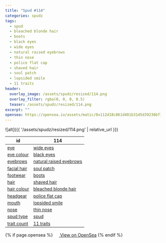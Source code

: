 ```yaml
---
title: "Spud #114"
categories: spudz
tags:
  - spud
  - bleached blonde hair
  - boots
  - black eyes
  - wide eyes
  - natural raised eyebrows
  - thin nose
  - police flat cap
  - shaved hair
  - soul patch
  - lopsided smile
  - 11 traits
header:
  overlay_image: /assets/spudz/resized/114.png
  overlay_filter: rgba(0, 0, 0, 0.5)
  teaser: /assets/spudz/resized/114.png
excerpt: ""
opensea: https://opensea.io/assets/matic/0x112d18c861d401b3145d39236bf149f01e18beed/114
---
```

![alt]({{ '/assets/spudz/resized/114.png' | relative_url }})

| id | 114 |
|-|-|
| <a href="/traits/eye/#trait-type">eye</a> | <a href="/traits/eye/wide-eyes/1/#trait">wide eyes</a> |
| <a href="/traits/eye-colour/#trait-type">eye colour</a> | <a href="/traits/eye-colour/black-eyes/1/#trait">black eyes</a> |
| <a href="/traits/eyebrows/#trait-type">eyebrows</a> | <a href="/traits/eyebrows/natural-raised-eyebrows/1/#trait">natural raised eyebrows</a> |
| <a href="/traits/facial-hair/#trait-type">facial hair</a> | <a href="/traits/facial-hair/soul-patch/1/#trait">soul patch</a> |
| <a href="/traits/footwear/#trait-type">footwear</a> | <a href="/traits/footwear/boots/1/#trait">boots</a> |
| <a href="/traits/hair/#trait-type">hair</a> | <a href="/traits/hair/shaved-hair/1/#trait">shaved hair</a> |
| <a href="/traits/hair-colour/#trait-type">hair colour</a> | <a href="/traits/hair-colour/bleached-blonde-hair/1/#trait">bleached blonde hair</a> |
| <a href="/traits/headgear/#trait-type">headgear</a> | <a href="/traits/headgear/police-flat-cap/1/#trait">police flat cap</a> |
| <a href="/traits/mouth/#trait-type">mouth</a> | <a href="/traits/mouth/lopsided-smile/1/#trait">lopsided smile</a> |
| <a href="/traits/nose/#trait-type">nose</a> | <a href="/traits/nose/thin-nose/1/#trait">thin nose</a> |
| <a href="/traits/spud-type/#trait-type">spud type</a> | <a href="/traits/spud-type/spud/1/#trait">spud</a> |
| <a href="/traits/trait-count/#trait-type">trait count</a> | <a href="/traits/trait-count/11-traits/1/#trait">11 traits</a> |

{% if page.opensea %}
<a href="{{page.opensea}}" class="btn btn--info" onclick="window.open(this.href, '_blank'); return false;"><img src="/assets/images/opensea.svg" width="16px"><span>  View on OpenSea</span></a>
{% endif %}
